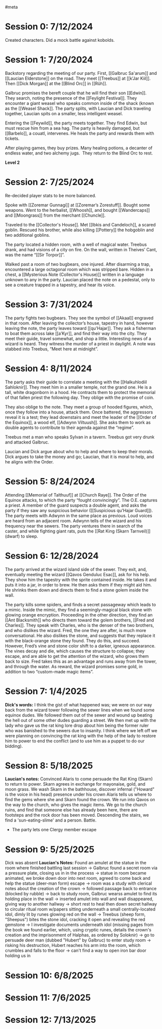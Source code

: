 #meta
# Session 0: 7/12/2024
Created characters. Did a mock battle against kobolds.

# Session 1: 7/20/2024
Backstory regarding the meeting of our party. First, [[Galbruc Sa'arum]] and [[Laucian Elderstone]] on the road. They meet [[Treebus]] at [[k’Jar Kiil]]. Then [[Dick Morgan]] at the [[Blind Orc]] in [[Rûh]].

Galbruc promises the bereft couple that he will find their son [[Edwin]]. They search, noting the presence of the [[Feylight Festival]]. They encounter a giant weasel who speaks common inside of the shack (known as the [[Weasel Shack]]. The party splits, with Laucian and Dick traveling together, Laucian spits on a smaller, less intelligent weasel. 

Entering the [[Feywild]], the party meets together. They find Edwin, but must rescue him from a sea hag. The party is heavily damaged, but [[Barbelo]], a couatl, intervenes. He heals the party and rewards them with tickets. 

After playing games, they buy prizes. Many healing potions, a decanter of endless water, and two alchemy jugs.  They return to the Blind Orc to rest. 

**Level 2**
# Session 2: 7/25/2024
Re-decided player stats to be more balanced. 

Spoke with [[Zoremar Gunnagi]] at [[Zoremar’s Zorestuff]]. Bought some weapons. Went to the herbalist, [[Whoosh]], and bought [[Wandercaps]] and [[Moongrass]] from the merchant [[Chuncle]].

Traveled to the [[Collector's House]]. Met [[Ibkis and Candeloch]], a scared goblin. Rescued his brother, while also killing [[Pottery]] the hobgoblin and  two additional goblins.

The party located a hidden room, with a well of magical water. Treebus drank, and had visions of a city on fire. On the wall, written in Theives’ Cant, was the name “[[Sir Torpor]]”.

Walked past a room of two bugbears, one injured. After disarming a trap, encountered a large octagonal room which was stripped bare. Hidden in a chest, a [[Mysterious Note (Collector's House)]] written in a language unknown to any in the party. Laucian placed the note on a pedestal, only to see a creature trapped in a tapestry, and hear its voice. 
# Session 3: 7/31/2024
The party fights two bugbears. They see the symbol of [[Akaal]] engraved in that room. After leaving the collector’s house, tapestry in hand, however leaving the note, the party leaves toward [[qu'Hajar]]. They ask a fisherman to boat them across lake [[a’Kyr]], and find their way into the city. They meet their guide, travel somewhat, and shop a little. Interesting news of a wizard is heard. They witness the murder of a priest in daylight. A note was stabbed into Treebus, “Meet here at midnight”.
# Session 4: 8/11/2024
The party asks their guide to correlate a meeting with the [[Halkuhlodiil Sahloknir]]. They meet him in a smaller temple, not the grand one. He is a tall, white dragonborn in a hood. He contracts them to protect the memorial of that fallen priest the following day. They oblige with the promise of coin. 

They also oblige to the note. They meet a group of hooded figures, which, once they follow into a house, attack them. Once battered, the aggressors reveal it is a test; they lead downstairs and meet the leader of the [[Order of the Equinox]], a wood elf, [[Adwynn Viltuush]]. She asks them to work as double agents to contribute to their agenda against the “regime”.

Treebus met a man who speaks Sylvan in a tavern. Treebus got very drunk and attacked Galbruc.

Laucian and Dick argue about who to help and where to keep their morals. Dick argues to take the money and go; Laucian, that it is moral to help, and he aligns with the Order. 
# Session 5: 8/24/2024
Attending [[Memorial of Talthuuf]] at [[Church Raye]]. The Order of the Equinox attacks, to which the party “fought convincingly”. The O.E. captures a priest. A member of the guard suspects a double agent, and asks the party if they saw any suspicious behavior ([[Suspicious qu'Hajar Guard]]). The party meets with Adwynn in the same place as previous. Loud voices are heard from an adjacent room. Adwynn tells of the wizard and his frequency near the sewers. The party ventures there in search of the caster, and while fighting giant rats, puts the [[Rat King (Skarn Tarnveil)]] (dwarf) to sleep.
# Session 6: 12/28/2024

The party arrived at the wizard island side of the sewer. They exit, and, eventually meeting the wizard [[Qavos Genduluc Esac]], ask for his help. They show him the tapestry with the sprite contained inside. He takes it and puts it into a jar, in order to brew. He then asks them if they might aid him. He shrinks them down and directs them to find a stone golem inside the wall.

The party kills some spiders, and finds a secret passageway which leads to a mimic. Inside the mimic, they find a seemingly-magical black stone with glowing orange encryption. Proceeding in the other direction, they find an [[Ant Blacksmith]] who directs them toward the golem brothers, [[Fred and Charles]]. They speak with Charles, who is the denser of the two brothers, and who dislikes the wizard. Fred, the one they are after, is much more conversational. He also dislikes the stone, and suggests that they replace it with the black-orange stone they found. They do this, and succeed. However, Fred’s vine and stone color shift to a darker, igneous appearance. The vines decay and die, which causes the structure to collapse; they escape, and are able to get the attention of the wizard, who grows them back to size. Fred takes this as an advantage and runs away from the tower, and through the water. As reward, the wizard promises some gold, in addition to two “custom-made magic items”.
# Session 7: 1/4/2025
**Dick's words:** I think the gist of what happened was; we were on our way back from the wizard tower following the sewer lines when we found some equinox dudes. We followed them out of the sewer and wound up beating the hell out of some other dudes guarding a street. We then met up with the lady who gave us the rat king lore drop about him being the former ruler who was banished to the sewers due to insanity. I think where we left off we were planning on convincing the rat king with the help of the lady to restore him to power to end the conflict (and to use him as a puppet to do our bidding).
# Session 8: 5/18/2025
**Laucian's notes:** Convinced Alaris to come persuade the Rat King (Skarn) to return to power. Skarn agrees in exchange for mayonaise, gold, and moon grass. We wash Skarn in the bathhouse, discover infernal ("Howard" is the voice in his head) presence under his crown Alaris tells us where to find the gems where she and Skarn found the crown. We run into Qavos on the way to the church, who gives the magic items. We go to the church ruins, and find that someone else has already been here, there are footsteps and the rock door has been moved. Descending the stairs, we find a 'sun-eating-slime' and a person. Battle.  
* The party lets one Clergy member escape
# Session 9: 5/25/2025
Dick was absent
**Laucian's Notes:** Found an amulet at the statue in the room where finished battling last session -> Galbruc found a secret room via a pressure plate, closing us in in the process -> statue in room became animated, we broke down door into next room, agreed to come back and help the statue (deer-man form) escape -> room was a study with clerical notes about the creation of the crown 
-> followed passage back to entrance (blocked by rubble) -> back to study room, Galbruc wearss amulet to find its holding place in the wall -> inserted amulet into wall and wall disappeared, giving way to another hallway -> short rest to heal then down secret hallway to circular ritual room w/papers sitting underneath a small centrally-located idol, dimly lit by runes glowing red on the wall -> Treebus (sheep form, "Sheepus") bites the stone idol, cracking it open and revealing the red gemstone -> I investigate documents underneath idol (missing pages from the book we found earlier, which, using cryptic runes, details the crown's creation and the imprisonment of Halphas, as ordered by Soloknir) -> go to persuade deer man (dubbed "Hubert" by Galbruc) to enter study room -> risking his destruction, Hubert reaches his arm into the room, which crumbles and falls to the floor -> can't find a way to open iron bar door holding us in

# Session 10: 6/8/2025

# Session 11: 7/6/2025

# Session 12: 7/13/2025

